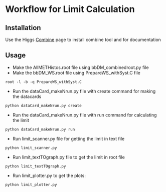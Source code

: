 # Workflow for Limit Calculation
## Installation
Use the Higgs [Combine](http://cms-analysis.github.io/HiggsAnalysis-CombinedLimit/) page to install combine tool and for documentation

## Usage
* Make the AllMETHistos.root file using bbDM_combinedroot.py file
* Make the bbDM_WS.root file using PrepareWS_withSyst.C file
```
root -l -b -q PrepareWS_withSyst.C
```
* Run the dataCard_makeNrun.py file with create command for making the datacards
```
python dataCard_makeNrun.py create
```
* Run the dataCard_makeNrun.py file with run command for calculating the limit
```
python dataCard_makeNrun.py run
```
* Run limit_scanner.py file for getting the limit in text file
```
python limit_scanner.py
```
* Run limit_textTOgraph.py file to get the limit in root file
```
python limit_textTOgraph.py
```
* Run limit_plotter.py to get the plots:
```
python limit_plotter.py
```
